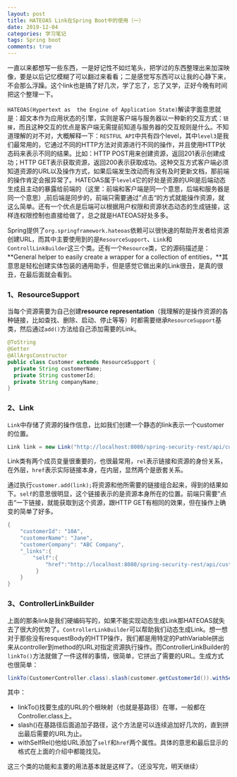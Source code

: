 ```yaml
---
layout: post
title: HATEOAS Link在Spring Boot中的使用（一）
date: 2019-12-04
categories: 学习笔记
tags: Spring boot
comments: true
---
```


一直以来都想写一些东西，一是好记性不如烂笔头，把学过的东西整理出来加深映像，要是以后记忆模糊了可以翻过来看看；二是感觉写东西可以让我的心静下来，不会那么浮躁。这个link也是搞了好几次，学了忘了，忘了又学，正好今晚有时间把这个整理一下。

`HATEOAS(Hypertext as  the Engine of Application State)`解读字面意思就是：超文本作为应用状态的引擎，实则是客户端与服务器以一种新的交互方式：`链接`，而且这种交互的优点是客户端无需提前知道与服务器的交互规则是什么。不知道理解的对不对，大概解释一下：`RESTFUL API`中共有四个level，其中`level3`是我们最常用的，它通过不同的HTTP方法对资源进行不同的操作，并且使用HTTP状态码来表示不同的结果。比如：HTTP POST用来创建资源，返回201表示创建成功；HTTP GET表示获取资源，返回200表示获取成功。这种交互方式客户端必须知道资源的URL以及操作方式，如果后端发生改动而有没有及时更新文档，那前端的操作肯定会报异常了。HATEOAS属于`level4`它的好处是资源的URl是后端动态生成且主动的暴露给前端的（这里：前端和客户端是同一个意思，后端和服务器是同一个意思）,前后端是同步的，前端只需要通过”点击“的方式就能操作资源，就这么简单。还有一个优点是后端可以根据用户权限和资源状态动态的生成链接，这样连权限控制也直接给做了，总之就是HATEOAS好处多多。

Spring提供了`org.springframework.hateoas`依赖可以很快速的帮助开发者给资源创建URL，而其中主要使用到的是`ResourceSupport`、`Link`和`ControllLinkBuilder`这三个类。还有一个`Resource`类，它的源码描述是：**General helper to easily create a wrapper for a collection of entities，**其意思是轻松创建实体包装的通用助手，但是感觉它做出来的Link很丑，是真的很丑，在最后面就会看到。

### 1、ResourceSupport

当每个资源需要为自己创建**resource representation**（我理解的是操作资源的各种链接，比如查找、删除、启动、停止等等）时都需要继承`ResourceSupport`基类，然后通过`add()`方法给自己添加需要的Link。

```java
@ToString
@Getter
@AllArgsConstructor
public class Customer extends ResourceSupport {
  private String customerName;
  private String customerId;
  private String companyName;
}

```

### 2、Link

`Link`中存储了资源的操作信息，比如我们创建一个静态的link表示一个customer的位置。

```java
Link link = new Link("http://localhost:8080/spring-security-rest/api/customers/10A");
```

Link类有两个成员变量很重要的，也很最常用，`rel`表示链接和资源的身份关系，在外层，`href`表示实际链接本身，在内层，显然两个是嵌套关系。

通过执行`customer.add(link);`将资源和他所需要的链接组合起来，得到的结果如下。`self`的意思很明显，这个链接表示的是资源本身所在的位置。前端只需要”点击“一下链接，就能获取到这个资源，跟HTTP GET有相同的效果，但在操作上确变的简单了好多。

```java
{
    "customerId": "10A",
    "customerName": "Jane",
    "customerCompany": "ABC Company",
    "_links":{
        "self":{
            "href":"http://localhost:8080/spring-security-rest/api/customers/10A"
         }
    }
}
```

### 3、ControllerLinkBuilder

上面的那条link是我们硬编码写的，如果不能实现动态生成Link那HATEOAS就失去了很大的优势了。`ControllerLinkBuilder`可以帮助我们动态生成Link。想一想对于那些没有resquestBody的HTTP操作，我们都是用特定的PathVariable拼出来从controller到method的URL对指定资源执行操作。而ControllerLinkBuilder的`linkTo()`方法就做了一件这样的事情，很简单，它拼出了需要的URL。生成方式也很简单：

```java
linkTo(CustomerController.class).slash(customer.getCustomerId()).withSelfRel();
```

其中：

- linkTo()找要生成的URL的个根映射（也就是基路径）在哪，一般都在Controller.class上。
- slash()在基路径后面追加子路径，这个方法是可以连续追加好几次的，直到拼出最后需要的URL为止。
- withSelfRel()他给URL添加了`self`和`href`两个属性。具体的意思和最后显示的格式在上面的介绍中都能找见。

这三个类的功能和主要的用法基本就是这样了。（还没写完，明天继续）